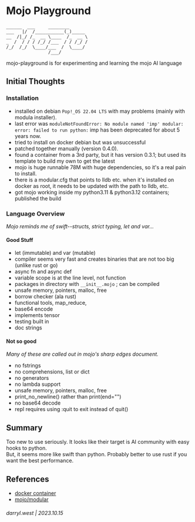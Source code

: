 # Mojo Playground

```
______  ___     ________       
___   |/  /___________(_)_____ 
__  /|_/ /_  __ \____  /_  __ \
_  /  / / / /_/ /___  / / /_/ /
/_/  /_/  \____/___  /  \____/ 
                /___/
```

mojo-playground is for experimenting and learning the mojo AI language

## Initial Thoughts

### Installation

* installed on debian `Pop!_OS 22.04 LTS` with may problems (mainly with modula installer).
* last error was `moduleNotFoundError: No module named 'imp' modular: error: failed to run python:` imp has been deprecated for about 5 years now.
* tried to install on docker debian but was unsuccessful
* patched together manually (version 0.4.0).
* found a container from a 3rd party, but it has version 0.3.1; but used its template to build my own to get the latest
* mojo is huge runnable 78M with huge dependencies, so it's a real pain to install.
* there is a modular.cfg that points to lldb etc.  when it's installed on docker as root, it needs to be updated with the path to lldb, etc.
* got mojo working inside my python3.11 & python3.12 containers; published the build

### Language Overview

_Mojo reminds me of swift--structs, strict typing, let and var..._

#### Good Stuff

* let (immutable) and var (mutable)
* compiler seems very fast and creates binaries that are not too big (unlike rust or go)
* async fn and async def
* variable scope is at the line level, not function
* packages in directory with `__init__.mojo` ; can be compiled
* unsafe memory, pointers, malloc, free
* borrow checker (ala rust)
* functional tools, map_reduce, 
* base64 encode
* implements tensor
* testing built in
* doc strings

#### Not so good

_Many of these are called out in mojo's *sharp edges* document._

* no fstrings
* no comprehensions, list or dict
* no generators
* no lambda support
* unsafe memory, pointers, malloc, free
* print_no_newline() rather than print(end="")
* no base64 decode
* repl requires using :quit to exit instead of quit()

## Summary

Too new to use seriously.  It looks like their target is AI community with easy hooks to python.  
But, it seems more like swift than python.  Probably better to use rust if you want the best performance.

## References

* [docker container](https://hub.docker.com/r/abequie/mojo)
* [mojo/modular](developer.modular.com)

###### darryl.west | 2023.10.15
